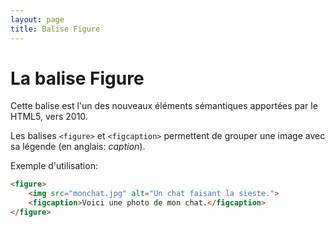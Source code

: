 ```yaml
---
layout: page
title: Balise Figure
---
```


La balise Figure
===

Cette balise est l'un des nouveaux éléments sémantiques apportées par le HTML5, vers 2010.

Les balises `<figure>` et `<figcaption>` permettent de grouper une image avec sa légende (en anglais: *caption*).

Exemple d'utilisation:

```html
<figure>
    <img src="monchat.jpg" alt="Un chat faisant la sieste.">
    <figcaption>Voici une photo de mon chat.</figcaption>
</figure>
```


